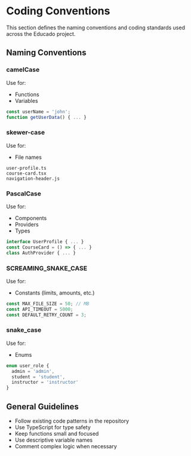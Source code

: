 # Coding Conventions

This section defines the naming conventions and coding standards used across the Educado project.

## Naming Conventions

### camelCase
Use for:
- Functions
- Variables

```javascript
const userName = 'john';
function getUserData() { ... }
```

### skewer-case  
Use for:
- File names

```
user-profile.ts
course-card.tsx
navigation-header.js
```

### PascalCase
Use for:
- Components
- Providers  
- Types

```typescript
interface UserProfile { ... }
const CourseCard = () => { ... }
class AuthProvider { ... }
```

### SCREAMING_SNAKE_CASE
Use for:
- Constants (limits, amounts, etc.)

```typescript
const MAX_FILE_SIZE = 50; // MB
const API_TIMEOUT = 5000;
const DEFAULT_RETRY_COUNT = 3;
```

### snake_case
Use for:
- Enums

```typescript
enum user_role {
  admin = 'admin',
  student = 'student', 
  instructor = 'instructor'
}
```

## General Guidelines

- Follow existing code patterns in the repository
- Use TypeScript for type safety
- Keep functions small and focused
- Use descriptive variable names
- Comment complex logic when necessary